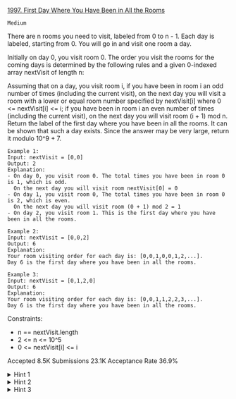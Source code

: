 [1997. First Day Where You Have Been in All the Rooms](https://leetcode.com/problems/first-day-where-you-have-been-in-all-the-rooms/)

`Medium`

There are n rooms you need to visit, labeled from 0 to n - 1. Each day is labeled, starting from 0. You will go in and visit one room a day.

Initially on day 0, you visit room 0. The order you visit the rooms for the coming days is determined by the following rules and a given 0-indexed array nextVisit of length n:

Assuming that on a day, you visit room i,
if you have been in room i an odd number of times (including the current visit), on the next day you will visit a room with a lower or equal room number specified by nextVisit[i] where 0 <= nextVisit[i] <= i;
if you have been in room i an even number of times (including the current visit), on the next day you will visit room (i + 1) mod n.
Return the label of the first day where you have been in all the rooms. It can be shown that such a day exists. Since the answer may be very large, return it modulo 10^9 + 7.

```
Example 1:
Input: nextVisit = [0,0]
Output: 2
Explanation:
- On day 0, you visit room 0. The total times you have been in room 0 is 1, which is odd.
  On the next day you will visit room nextVisit[0] = 0
- On day 1, you visit room 0, The total times you have been in room 0 is 2, which is even.
  On the next day you will visit room (0 + 1) mod 2 = 1
- On day 2, you visit room 1. This is the first day where you have been in all the rooms.

Example 2:
Input: nextVisit = [0,0,2]
Output: 6
Explanation:
Your room visiting order for each day is: [0,0,1,0,0,1,2,...].
Day 6 is the first day where you have been in all the rooms.

Example 3:
Input: nextVisit = [0,1,2,0]
Output: 6
Explanation:
Your room visiting order for each day is: [0,0,1,1,2,2,3,...].
Day 6 is the first day where you have been in all the rooms.
``` 

Constraints:

- n == nextVisit.length
- 2 <= n <= 10^5
- 0 <= nextVisit[i] <= i

Accepted
8.5K
Submissions
23.1K
Acceptance Rate
36.9%

<details>
<summary>Hint 1</summary>

The only way to get to room i+1 is when you are visiting room i and room i has been visited an even number of times.

</details>
<details>
<summary>Hint 2</summary>

After visiting room i an odd number of times, you are required to visit room nextVisit[i] where nextVisit[i] <= i. It takes a fixed amount of days for you to come back from room nextVisit[i] to room i. Then, you have visited room i even number of times.nextVisit[i]

</details>
<details>
<summary>Hint 3</summary>

Can you use Dynamic Programming to avoid recomputing the number of days it takes to visit room i from room nextVisit[i]?

</details>